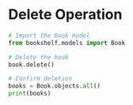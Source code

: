 # Delete Operation

```python
# Import the Book model
from bookshelf.models import Book

# Delete the book
book.delete()

# Confirm deletion
books = Book.objects.all()
print(books)